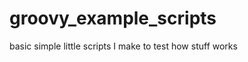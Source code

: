 groovy_example_scripts
======================

basic simple little scripts I make to test how stuff works
